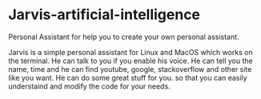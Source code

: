 # Jarvis-artificial-intelligence
Personal Assistant for help you to create your own personal assistant.

Jarvis is a simple personal assistant for Linux and MacOS which works on the terminal. He can talk to you if you enable his voice. He can tell you the name, time and he can find youtube, google, stackoverflow and other site like you want. He can do some great stuff for you. so that you can easily understaind and modify the code for your needs.
